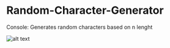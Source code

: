 # Random-Character-Generator
Console: Generates random characters based on n lenght

![alt text](https://i.imgur.com/lc9nGJI.png)
